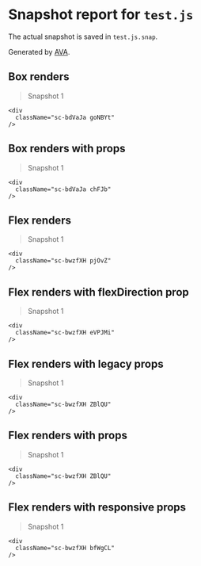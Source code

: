 # Snapshot report for `test.js`

The actual snapshot is saved in `test.js.snap`.

Generated by [AVA](https://ava.li).

## Box renders

> Snapshot 1

    <div
      className="sc-bdVaJa goNBYt"
    />

## Box renders with props

> Snapshot 1

    <div
      className="sc-bdVaJa chFJb"
    />

## Flex renders

> Snapshot 1

    <div
      className="sc-bwzfXH pjOvZ"
    />

## Flex renders with flexDirection prop

> Snapshot 1

    <div
      className="sc-bwzfXH eVPJMi"
    />

## Flex renders with legacy props

> Snapshot 1

    <div
      className="sc-bwzfXH ZBlQU"
    />

## Flex renders with props

> Snapshot 1

    <div
      className="sc-bwzfXH ZBlQU"
    />

## Flex renders with responsive props

> Snapshot 1

    <div
      className="sc-bwzfXH bfWgCL"
    />
